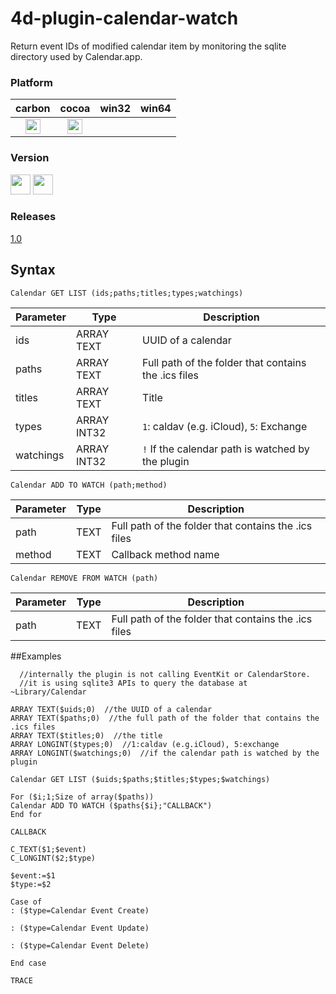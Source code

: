 # 4d-plugin-calendar-watch
Return event IDs of modified calendar item by monitoring the sqlite directory used by Calendar.app.

### Platform

| carbon | cocoa | win32 | win64 |
|:------:|:-----:|:---------:|:---------:|
|<img src="https://cloud.githubusercontent.com/assets/1725068/22371562/1b091f0a-e4db-11e6-8458-8653954a7cce.png" width="24" height="24" />|<img src="https://cloud.githubusercontent.com/assets/1725068/22371562/1b091f0a-e4db-11e6-8458-8653954a7cce.png" width="24" height="24" />|||

### Version

<img src="https://cloud.githubusercontent.com/assets/1725068/18940649/21945000-8645-11e6-86ed-4a0f800e5a73.png" width="32" height="32" /> <img src="https://cloud.githubusercontent.com/assets/1725068/18940648/2192ddba-8645-11e6-864d-6d5692d55717.png" width="32" height="32" />

### Releases

[1.0](https://github.com/miyako/4d-plugin-calendar-watch/releases/tag/1.0)

## Syntax

```
Calendar GET LIST (ids;paths;titles;types;watchings)
```

Parameter|Type|Description
------------|------------|----
ids|ARRAY TEXT|UUID of a calendar
paths|ARRAY TEXT|Full path of the folder that contains the .ics files
titles|ARRAY TEXT|Title
types|ARRAY INT32|``1``: caldav (e.g. iCloud), ``5``: Exchange
watchings|ARRAY INT32|``!`` If the calendar path is watched by the plugin

```
Calendar ADD TO WATCH (path;method)
```

Parameter|Type|Description
------------|------------|----
path|TEXT|Full path of the folder that contains the .ics files
method|TEXT|Callback method name

```
Calendar REMOVE FROM WATCH (path)
```

Parameter|Type|Description
------------|------------|----
path|TEXT|Full path of the folder that contains the .ics files

##Examples

```
  //internally the plugin is not calling EventKit or CalendarStore.
  //it is using sqlite3 APIs to query the database at ~Library/Calendar

ARRAY TEXT($uids;0)  //the UUID of a calendar
ARRAY TEXT($paths;0)  //the full path of the folder that contains the .ics files
ARRAY TEXT($titles;0)  //the title
ARRAY LONGINT($types;0)  //1:caldav (e.g.iCloud), 5:exchange
ARRAY LONGINT($watchings;0)  //if the calendar path is watched by the plugin

Calendar GET LIST ($uids;$paths;$titles;$types;$watchings)

For ($i;1;Size of array($paths))
Calendar ADD TO WATCH ($paths{$i};"CALLBACK")
End for 
```

``CALLBACK``

```
C_TEXT($1;$event)
C_LONGINT($2;$type)

$event:=$1
$type:=$2

Case of 
: ($type=Calendar Event Create)

: ($type=Calendar Event Update)

: ($type=Calendar Event Delete)

End case 

TRACE
```

